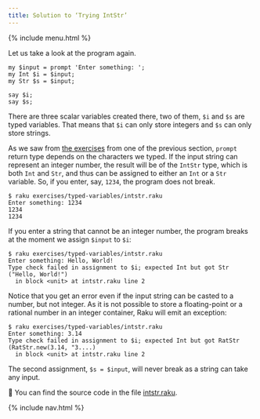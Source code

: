 ```yaml
---
title: Solution to ‘Trying IntStr’
---
```


{% include menu.html %}

Let us take a look at the program again.

    my $input = prompt 'Enter something: ';
    my Int $i = $input;
    my Str $s = $input;

    say $i;
    say $s;

There are three scalar variables created there, two of them, `$i` and `$s` are typed variables. That means that `$i` can only store integers and `$s` can only store strings.

As we saw from [the exercises](/raku-course/what/exercises) from one of the previous section, `prompt` return type depends on the characters we typed. If the input string can represent an integer number, the result will be of the `IntStr` type, which is both `Int` and `Str`, and thus can be assigned to either an `Int` or a `Str` variable. So, if you enter, say, `1234`, the program does not break.

    $ raku exercises/typed-variables/intstr.raku
    Enter something: 1234
    1234
    1234

If you enter a string that cannot be an integer number, the program breaks at the moment we assign `$input` to `$i`:

    $ raku exercises/typed-variables/intstr.raku
    Enter something: Hello, World!
    Type check failed in assignment to $i; expected Int but got Str ("Hello, World!")
      in block <unit> at intstr.raku line 2

Notice that you get an error even if the input string can be casted to a number, but not integer. As it is not possible to store a floating-point or a rational number in an integer container, Raku will emit an exception:

    $ raku exercises/typed-variables/intstr.raku
    Enter something: 3.14
    Type check failed in assignment to $i; expected Int but got RatStr (RatStr.new(3.14, "3....)
      in block <unit> at intstr.raku line 2

The second assignment, `$s = $input`, will never break as a string can take any input.

🦋 You can find the source code in the file [intstr.raku](https://github.com/ash/raku-course/blob/master/exercises/typed-variables/intstr.raku).

{% include nav.html %}
